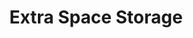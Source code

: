 ---
title: "Extra Space Storage"
url: /chicago/extra-space-storage-west-adams-street/
shop: Mieten
---